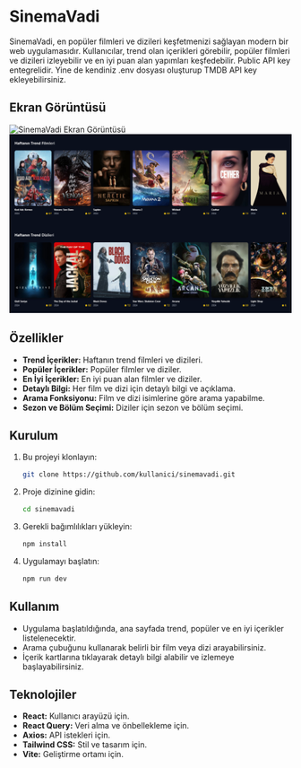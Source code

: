 # SinemaVadi

SinemaVadi, en popüler filmleri ve dizileri keşfetmenizi sağlayan modern bir web uygulamasıdır. Kullanıcılar, trend olan içerikleri görebilir, popüler filmleri ve dizileri izleyebilir ve en iyi puan alan yapımları keşfedebilir. Public API key entegrelidir. Yine de kendiniz .env dosyası oluşturup TMDB API key ekleyebilirsiniz.

## Ekran Görüntüsü

![SinemaVadi Ekran Görüntüsü](screenshot.png)
![SinemaVadi Ekran Görüntüsü2](screenshot2.png)

## Özellikler

- **Trend İçerikler:** Haftanın trend filmleri ve dizileri.
- **Popüler İçerikler:** Popüler filmler ve diziler.
- **En İyi İçerikler:** En iyi puan alan filmler ve diziler.
- **Detaylı Bilgi:** Her film ve dizi için detaylı bilgi ve açıklama.
- **Arama Fonksiyonu:** Film ve dizi isimlerine göre arama yapabilme.
- **Sezon ve Bölüm Seçimi:** Diziler için sezon ve bölüm seçimi.

## Kurulum

1. Bu projeyi klonlayın:
   ```bash
   git clone https://github.com/kullanici/sinemavadi.git
   ```

2. Proje dizinine gidin:
   ```bash
   cd sinemavadi
   ```

3. Gerekli bağımlılıkları yükleyin:
   ```bash
   npm install
   ```

4. Uygulamayı başlatın:
   ```bash
   npm run dev
   ```

## Kullanım

- Uygulama başlatıldığında, ana sayfada trend, popüler ve en iyi içerikler listelenecektir.
- Arama çubuğunu kullanarak belirli bir film veya dizi arayabilirsiniz.
- İçerik kartlarına tıklayarak detaylı bilgi alabilir ve izlemeye başlayabilirsiniz.

## Teknolojiler

- **React:** Kullanıcı arayüzü için.
- **React Query:** Veri alma ve önbellekleme için.
- **Axios:** API istekleri için.
- **Tailwind CSS:** Stil ve tasarım için.
- **Vite:** Geliştirme ortamı için.